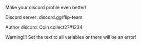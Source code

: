 Make your discord profile even better!


Discord server: discord.gg/flip-team


Author discord: Coin collect27#1234

Warning!!!
Set the text to all variables or there will be an error!
